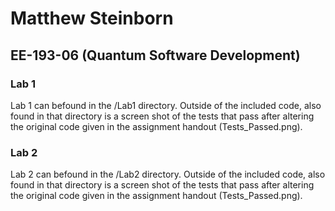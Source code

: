 # Matthew Steinborn 

## EE-193-06 (Quantum Software Development)

### Lab 1
Lab 1 can befound in the /Lab1 directory. Outside of the included code, also found in that directory is a screen shot of the tests that pass after altering the original code given in the assignment handout (Tests_Passed.png).



### Lab 2
Lab 2 can befound in the /Lab2 directory. Outside of the included code, also found in that directory is a screen shot of the tests that pass after altering the original code given in the assignment handout (Tests_Passed.png).
